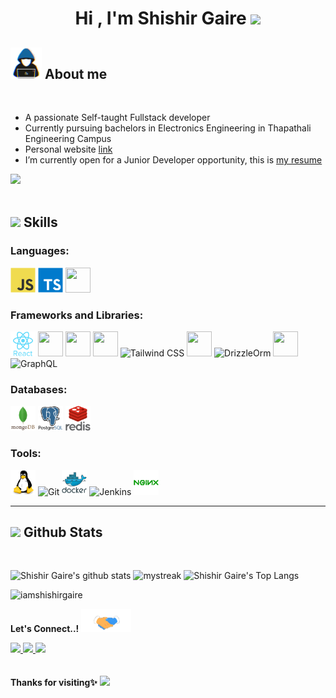 
<h1 align="center"><b>Hi , I'm Shishir Gaire </b><img src="https://media.giphy.com/media/hvRJCLFzcasrR4ia7z/giphy.gif" width="35"></h1>



	
## <picture><img src = "https://github.com/0xAbdulKhalid/0xAbdulKhalid/raw/main/assets/mdImages/about_me.gif" width = 50px></picture> **About me**
<br>

- A passionate Self-taught Fullstack developer
- Currently pursuing bachelors in Electronics Engineering in Thapathali Engineering Campus
- Personal website [link](https://portfolio-shishir-one.vercel.app/)
- I’m currently open for a Junior Developer opportunity, this is [my resume](https://github.com/iamshishirgaire/iamshishirgaire/blob/main/resume_shsihir.pdf)


<img src="https://user-images.githubusercontent.com/73097560/115834477-dbab4500-a447-11eb-908a-139a6edaec5c.gif"><br><br>

## <img src="https://media2.giphy.com/media/QssGEmpkyEOhBCb7e1/giphy.gif?cid=ecf05e47a0n3gi1bfqntqmob8g9aid1oyj2wr3ds3mg700bl&rid=giphy.gif" width ="25"><b> Skills</b>

### Languages:
<p align="left">
    <img src="https://raw.githubusercontent.com/devicons/devicon/master/icons/javascript/javascript-original.svg" alt="JavaScript" width="40" height="40"/>
    <img src="https://raw.githubusercontent.com/devicons/devicon/master/icons/typescript/typescript-original.svg" alt="TypeScript" width="40" height="40"/>
    <img src="https://cdn.jsdelivr.net/gh/devicons/devicon@latest/icons/azuresqldatabase/azuresqldatabase-original.svg" height="40" width="40"/>
    
</p>

### Frameworks and Libraries:
<p align="left">
    <img src="https://raw.githubusercontent.com/devicons/devicon/master/icons/react/react-original-wordmark.svg" alt="React" width="40" height="40"/>
     <img src="https://cdn.jsdelivr.net/gh/devicons/devicon@latest/icons/nextjs/nextjs-original.svg" width="40" height="40"/>
    <img src="https://cdn.jsdelivr.net/gh/devicons/devicon@latest/icons/nestjs/nestjs-original.svg" height="40" width="40" />
    <img src="https://cdn.jsdelivr.net/gh/devicons/devicon@latest/icons/express/express-original.svg" height="40" width="40"/>
    <img src="https://www.vectorlogo.zone/logos/tailwindcss/tailwindcss-icon.svg" alt="Tailwind CSS" width="40" height="40"/>
    <img src="https://cdn.jsdelivr.net/gh/devicons/devicon@latest/icons/nodejs/nodejs-original-wordmark.svg" height="40" width="40"/>
      <img src="https://pbs.twimg.com/profile_images/1767809210060877824/mAtEmNk0_400x400.jpg" alt="DrizzleOrm" width="40" height="40"/>
    <img src="https://cdn.jsdelivr.net/gh/devicons/devicon@latest/icons/prisma/prisma-original.svg" height="40" width="40" />
     <img src="https://www.vectorlogo.zone/logos/graphql/graphql-icon.svg" alt="GraphQL" width="40" height="40"/>

</p>

### Databases:
<p align="left">
    <img src="https://raw.githubusercontent.com/devicons/devicon/master/icons/mongodb/mongodb-original-wordmark.svg" alt="MongoDB" width="40" height="40"/>
    <img src="https://raw.githubusercontent.com/devicons/devicon/master/icons/postgresql/postgresql-original-wordmark.svg" alt="PostgreSQL" width="40" height="40"/>
    <img src="https://raw.githubusercontent.com/devicons/devicon/master/icons/redis/redis-original-wordmark.svg" alt="Redis" width="40" height="40"/>
</p>

### Tools:
<p align="left">
<img src="https://raw.githubusercontent.com/devicons/devicon/master/icons/linux/linux-original.svg" alt="Linux" width="40" height="40"/>
    <img src="https://www.vectorlogo.zone/logos/git-scm/git-scm-icon.svg" alt="Git" width="40" height="40"/>
    <img src="https://raw.githubusercontent.com/devicons/devicon/master/icons/docker/docker-original-wordmark.svg" alt="Docker" width="40" height="40"/>
    <img src="https://www.vectorlogo.zone/logos/jenkins/jenkins-icon.svg" alt="Jenkins" width="40" height="40"/>
    <img src="https://raw.githubusercontent.com/devicons/devicon/master/icons/nginx/nginx-original.svg" alt="Nginx" width="40" height="40"/>
</p>

-----
## <img src="https://media.giphy.com/media/iY8CRBdQXODJSCERIr/giphy.gif" width="35"><b> Github Stats </b>
<br>

![Shishir Gaire's github stats](https://github-readme-stats.vercel.app/api?username=iamshishirgaire&show_icons=true&theme=tokyonight)
<img src="https://github-readme-streak-stats.herokuapp.com/?user=iamshishirgaire&theme=tokyonight" alt="mystreak"/>
![Shishir Gaire's Top Langs](https://github-readme-stats.vercel.app/api/top-langs/?username=iamshishirgaire&theme=tokyonight&layout=compact)
<p align="left"> <img src="https://komarev.com/ghpvc/?username=iamshishirgaire&label=Profile%20views&color=0e75b6&style=flat" alt="iamshishirgaire" /> </p>
 <p><b>Let's Connect..!</b> <img src="https://github.com/0xAbdulKhalid/0xAbdulKhalid/raw/main/assets/mdImages/handshake.gif" width ="80"></p>

<a target="_blank" href="https://www.linkedin.com/in/shishir-gaire-157a15261/">
<img src="https://img.shields.io/badge/-LinkedIn-0077B5?style=for-the-badge&logo=Linkedin&logoColor=white">
</img>
</a>
<a target="_blank" href="mailto:shishirgaire35@gmail.com">
<img src="https://img.shields.io/badge/-Gmail-D14836?style=for-the-badge&logo=Gmail&logoColor=white"></img>
</a>
<a target="_blank" href="https://twitter.com/ShishirGaire5">
<img src="https://img.shields.io/badge/-Twitter-1DA1F2?style=for-the-badge&logo=Twitter&logoColor=white"></img>
</a>

<br>
<br>
<br>
<b>Thanks for visiting✨</b>


<img src="https://user-images.githubusercontent.com/73097560/115834477-dbab4500-a447-11eb-908a-139a6edaec5c.gif">
<br>
<br>
<br>

<div align='center'>


</div>
<br>
<br>


<br>

